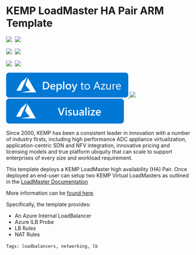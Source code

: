 # KEMP LoadMaster HA Pair ARM Template

<IMG SRC="https://azurequickstartsservice.blob.core.windows.net/badges/kemp-loadmaster-ha-pair/PublicLastTestDate.svg" />&nbsp;
<IMG SRC="https://azurequickstartsservice.blob.core.windows.net/badges/kemp-loadmaster-ha-pair/PublicDeployment.svg" />&nbsp;

<IMG SRC="https://azurequickstartsservice.blob.core.windows.net/badges/kemp-loadmaster-ha-pair/FairfaxLastTestDate.svg" />&nbsp;
<IMG SRC="https://azurequickstartsservice.blob.core.windows.net/badges/kemp-loadmaster-ha-pair/FairfaxDeployment.svg" />&nbsp;

<IMG SRC="https://azurequickstartsservice.blob.core.windows.net/badges/kemp-loadmaster-ha-pair/BestPracticeResult.svg" />&nbsp;
<IMG SRC="https://azurequickstartsservice.blob.core.windows.net/badges/kemp-loadmaster-ha-pair/CredScanResult.svg" />&nbsp;

<a href="https://portal.azure.com/#create/Microsoft.Template/uri/https%3A%2F%2Fraw.githubusercontent.com%2Fazure%2Fazure-quickstart-templates%2Fmaster%2Fkemp-loadmaster-ha-pair%2Fazuredeploy.json" target="_blank">
  <img src="https://raw.githubusercontent.com/Azure/azure-quickstart-templates/master/1-CONTRIBUTION-GUIDE/images/deploytoazure.svg?sanitize=true"/>
</a>
<a href="https://portal.azure.us/#create/Microsoft.Template/uri/https%3A%2F%2Fraw.githubusercontent.com%2FAzure%2Fazure-quickstart-templates%2Fmaster%2Fkemp-loadmaster-ha-pair%2Fazuredeploy.json" target="_blank">
    <img src="http://azuredeploy.net/AzureGov.png"/>
</a>
<a href="http://armviz.io/#/?load=https%3A%2F%2Fraw.githubusercontent.com%2Fazure%2Fazure-quickstart-templates%2Fmaster%2Fkemp-loadmaster-ha-pair%2Fazuredeploy.json" target="_blank">
  <img src="https://raw.githubusercontent.com/Azure/azure-quickstart-templates/master/1-CONTRIBUTION-GUIDE/images/visualizebutton.svg?sanitize=true"/>
</a>

Since 2000, KEMP has been a consistent leader in innovation with a number of industry firsts, including high performance ADC appliance virtualization, application-centric SDN and NFV integration, innovative pricing and licensing models and true platform ubiquity that can scale to support enterprises of every size and workload requirement.

This template deploys a KEMP LoadMaster high availability (HA) Pair. Once deployed an end-user can setup two KEMP Virtual LoadMasters as outlined in the [LoadMaster Documentation](https://support.kemptechnologies.com/hc/en-us/articles/203859775-HA-for-Azure-Marketplace-Classic-Interface-)

More information can be [found here](https://kemptechnologies.com/solutions/microsoft-load-balancing/loadmaster-azure/).

Specifically, the template provides:
* An Azure Internal LoadBalancer
* Azure ILB Probe
* LB Rules
* NAT Rules 

``Tags: loadbalancers, networking, lb``

